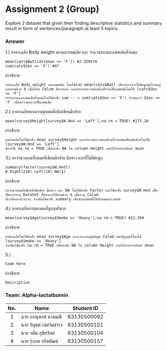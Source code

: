 # Assignment 2 (Group)
Explore 2 dataset that given then finding descriptive statistics and summary result in form of sentences/paragraph at least 5 topics.

### Answer


1.) หาค่าเฉลี่ย Body weight ของแมวเพศเมีย และ จำนวนของแมวเพศเมียทั้งหมด
```{R}
mean(cats$Bwt[cats$Sex == 'F']) #2.359574
sum(cats$Sex == 'F') #47
```
คำอธิบาย
```{R}
หาค่าเฉลี่ย Body weight แมวเพศเมีย โดยใช้คำสั่ง mean(cats$Bwt) เพื่อบอกว่าเราใช้ข้อมูลชุดไหนอยู่และตามด้วย $ เพื่อเรียก Colum ที่เราจะหา และทำการตรวจสอบอีกครั้งว่าเป็นเพศเมียโดยใช้ [cats$Sex == 'F']
หาจำนวนแมวเพศเมียทั้งหมดโดยใช้คำสั่ง sum -- > sum(cats$Sex == 'F') กำหนดว่า $Sex == 'F' เพื่อตรวจสอบว่าเป็นเพศเมีย
```
2.) หาค่าเฉลี่ยของความสูงคนที่ถนัดเขียนมือซ้าย
```{R}
mean(survey$Height[survey$W.Hnd == 'Left'],na.rm = TRUE) #175.18
```
คำอธิบาย
```{R}
หาค่าเฉลี่ยโดยใช้คำสั่ง mean survey$Height และทำการตรวจสอบอีกครั้งว่าถนัดเขียนมือซ้ายโดยใช้ [survey$W.Hnd == 'Left']
มีการใช้ na.rm = TRUE เพื่อเอาค่า NA ใน column Height ออกไปจากการคิดค่า mean
```
3.) หาจำนวนคนทั้งหมดที่เขียนมือซ้าย มือขวา และที่ไม่มีข้อมูล
```{R}
summary(factor(survey$W.Hnd))
# Right(218) Left(18) NA(1)
```
คำอธิบาย
```{R}
หาจำนวนคนที่เขียนทั้งมือซ้าย มือขวา และ NA โดยใช้คำสั่ง Factor และใช้คำสั่ง survey$W.Hnd เพื่อเป็นการระบุ DataSet ที่ต้องการใช้ตามด้วย $ เพื่อระบุ Colum 
ที่เราต้องการเจาะจง จากนั้นใช้คำสั่ง summary เพื่อนำผลลัพธ์ที่ได้ทั้งหมดมารวมกัน
```
4.) หาค่าเฉลี่ยอายุของคนที่สูบบุหรี่มาก
```{R}
mean(survey$Age[survey$Smoke == 'Heavy'],na.rm = TRUE) #21.394
```
คำอธิบาย
```{R}
หาค่าเฉลี่ยโดยใช้คำสั่ง mean survey$Age และเจาะจงกลุ่มข้อมูล Colum คนที่สูบบุหรี่โดยใช้ [survey$Smoke == 'Heavy']
จากนั้นใช้คำสั่ง na.rm = TRUE เพื่อเอาค่า NA ใน column Height ออกไปจากการคิดค่า mean
```
5.) 
```{R}
Code here
```
คำอธิบาย
```{R}
Description
```


### Team: Alpha-lactalbumin
| No. | Name              | Student ID   |
|:---:|-------------------|--------------|
|  1  | นาย ภาณุพงศ์ นาคมณี    | 63130500092  |
|  2  | นาย รัญชน์ เลิศจิตธำรง    | 63130500101  |
|  3  | นาย วศิน สุขีทรัพย์   | 63130500104 |
|  4  | นาย รุ่งภพ จรัสพัฒน์     | 63130500157 |


